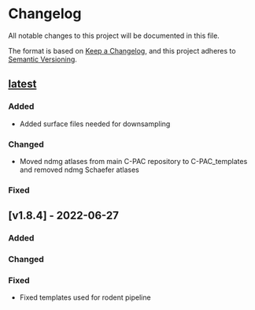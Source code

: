 <!-- Copyright (C) 2022  C-PAC Developers

This file is part of C-PAC.

C-PAC is free software: you can redistribute it and/or modify it under the terms of the GNU Lesser General Public License as published by the Free Software Foundation, either version 3 of the License, or (at your option) any later version.

C-PAC is distributed in the hope that it will be useful, but WITHOUT ANY WARRANTY; without even the implied warranty of MERCHANTABILITY or FITNESS FOR A PARTICULAR PURPOSE. See the GNU Lesser General Public License for more details.

You should have received a copy of the GNU Lesser General Public License along with C-PAC. If not, see <https://www.gnu.org/licenses/>. -->
# Changelog

All notable changes to this project will be documented in this file.

The format is based on [Keep a Changelog](https://keepachangelog.com/en/1.0.0/),
and this project adheres to [Semantic Versioning](https://semver.org/spec/v2.0.0.html).

## [latest]

### Added
- Added surface files needed for downsampling

### Changed
- Moved ndmg atlases from main C-PAC repository to C-PAC_templates and removed ndmg Schaefer atlases

### Fixed



## [v1.8.4] - 2022-06-27

### Added


### Changed


### Fixed
- Fixed templates used for rodent pipeline 


[latest]: https://github.com/FCP-INDI/C-PAC/compare/v1.8.4...main
[1.8.4]: https://github.com/FCP-INDI/C-PAC/releases/tag/v1.8.4
